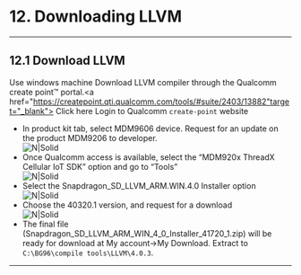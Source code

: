 # 12. Downloading LLVM

------------

## 12.1 Download LLVM
Use windows machine
Download LLVM compiler through the Qualcomm create point™ portal.<a href="https://createpoint.qti.qualcomm.com/tools/#suite/2403/13882"target="_blank"> Click here </a>
Login to Qualcomm `create-point` website<br>
- In product kit tab, select MDM9606 device. Request for an update on the product MDM9206 to developer.<br>
![N|Solid](../pics/BG96/bg96-LLVM-01.jpg)<br>
- Once Qualcomm access is available, select the “MDM920x ThreadX Cellular IoT SDK” option and go to “Tools”<br>
![N|Solid](../pics/BG96/bg96-LLVM-02.jpg)<br>
- Select the Snapdragon&#95;SD&#95;LLVM&#95;ARM.WIN.4.0 Installer option<br>
![N|Solid](../pics/BG96/bg96-LLVM-03.jpg)<br>
- Choose the 40320.1 version, and request for a download<br>
![N|Solid](../pics/BG96/bg96-LLVM-04.jpg)<br>
- The final file (Snapdragon_SD_LLVM_ARM_WIN_4_0_Installer_41720_1.zip) will be ready for download at My account->My Download. Extract to `C:\BG96\compile tools\LLVM\4.0.3`.

-----------